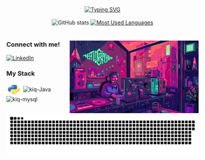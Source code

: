 
<div align="center">
  <a href="https://git.io/typing-svg">
    <img src="https://readme-typing-svg.demolab.com?font=Fira+Code&weight=500&size=22&pause=1000&color=008000&center=true&vCenter=true&random=false&width=524&lines=+My+name+is+Kaiky,+welcome+to+my+profile!" alt="Typing SVG">
  </a>
</div>

<div style="text-align: center;" align="center">
  <br>
  <img src="https://github-readme-stats-git-masterrstaa-rickstaa.vercel.app/api?username=kiq0509&hide_title=true&show_icons=true&include_all_commits=false&count_private=true&line_height=25&hide=issues&bg_color=000&title_color=32CD32&text_color=FFF&border_radius=3&border_color=006400&icon_color=32CD32&theme=jolly" alt="GitHub stats">

  <a href="https://github.com/kiq0509/github-readme-stats">
    <img src="https://github-readme-stats-git-masterrstaa-rickstaa.vercel.app/api/top-langs/?username=kiq0509&line_height=10&card_width=290&layout=compact&hide_title=false&count_private=true&langs_count=4&show_icons=true&title_color=32CD32&hide=html,scss,less&bg_color=000&text_color=8B8B8B&border_radius=3&border_color=006400&count_private=true" alt="Most Used Languages">
  </a>
</div>

 #

<img align="right" alt="" height="190px" src="src/pc.gif">

<h3 align="left">Connect with me!</h3>

[![LinkedIn](https://img.shields.io/badge/-LinkedIn-000?style=for-the-badge&logo=linkedin&logoColor=FF00F6&color:FFF)](https://www.linkedin.com/in/kaiky-amorim/)


<h3 align="left">My Stack</h3>

<div align="left">
  <img align="center" alt="kiq-Python" height="30" width="40" src="https://raw.githubusercontent.com/devicons/devicon/master/icons/python/python-original.svg">
  <img align="center" alt="kiq-Java" height="30" width="40" src="https://cdn.jsdelivr.net/gh/devicons/devicon/icons/java/java-original.svg">
  <img align="center" alt="kiq-mysql" height="30" width="40" src="https://cdn.jsdelivr.net/gh/devicons/devicon/icons/mysql/mysql-original.svg">
</div> 

<picture align="center">
  <source media="(prefers-color-scheme: dark)" srcset="https://raw.githubusercontent.com/kiq0509/kiq0509/output/github-contribution-grid-snake-dark.svg">
  <source media="(prefers-color-scheme: light)" srcset="https://raw.githubusercontent.com/kiq0509/kiq0509/output/github-contribution-grid-snake-dark.svg">
  <img align="center" alt="github contribution grid snake animation" src="https://raw.githubusercontent.com/kiq0509/kiq0509/output/github-contribution-grid-snake.svg">
</picture>
